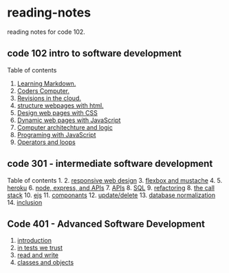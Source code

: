 # reading-notes
reading notes for code 102.

## code 102 intro to software development

Table of contents
1. [Learning Markdown.](learning_markdown.md)
2. [Coders Computer.](the_coders_computer)
3. [Revisions in the cloud.](git)
4. [structure webpages with html.](html.md)
5. [Design web pages with CSS](css.md)
6. [Dynamic web pages with JavaScript](js.md)
7. [Computer architechture and logic](logic.md)
8. [Programing with JavaScript](pro_w_js.md)
9. [Operators and loops](opsloops.md)

## code 301 - intermediate software development
 Table of contents
 1. 
 2. [responsive web design](responive-web-design.md)
 3. [flexbox and mustache](flexbox.md)
 4. 
 5. [heroku](heroku.md)
 6. [node, express, and APIs](node.md)
 7. [APIs](apis.md)
 8. [SQL](sql.md)
 9. [refactoring](refactoring.md)
 8. [the call stack](call-stack.md)
 10. [ejs](ejs.md)
 11. [componants](componants.md)
 12. [update/delete](update-delete.md)
 13. [database normalization](data-norm.md)
 14. [inclusion](inclusion.md)

## Code 401 - Advanced Software Development
1. [introduction](intro4.md)
2. [in tests we trust](tests.md)
3. [read and write](read-write.md)
4. [classes and objects](classes-and-objects.md)
